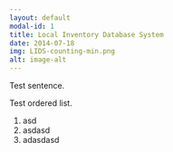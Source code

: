 ```yaml
---
layout: default
modal-id: 1
title: Local Inventory Database System
date: 2014-07-18
img: LIDS-counting-min.png
alt: image-alt
---
```


Test sentence. 

Test ordered list.

1. asd
2. asdasd
3. adasdasd
